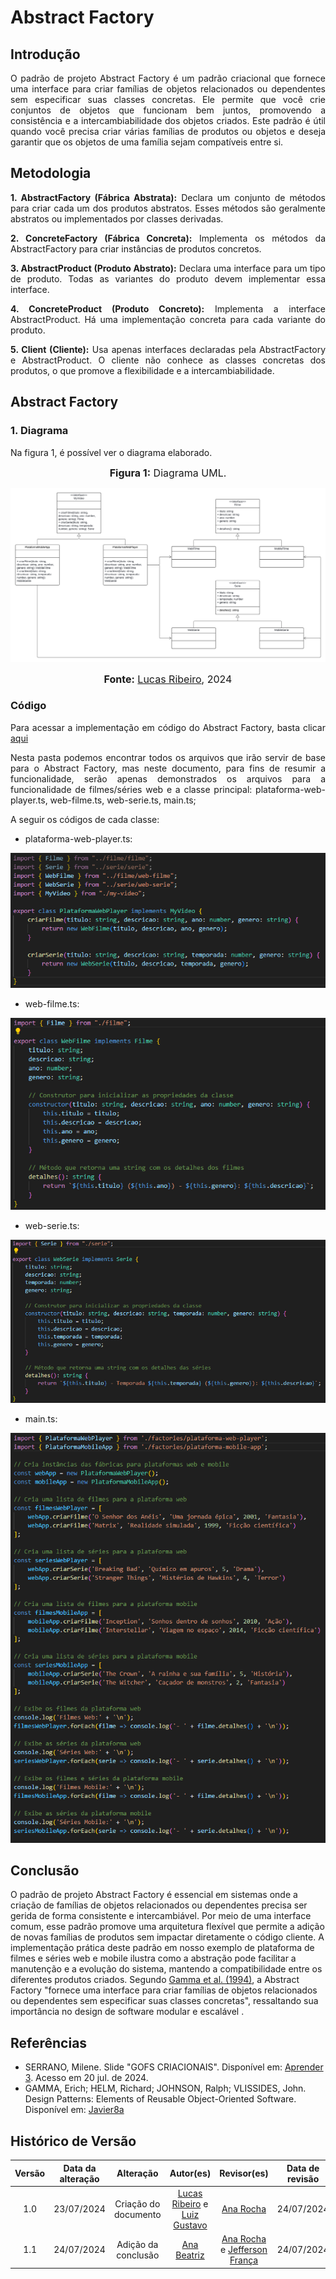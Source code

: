 # Abstract Factory

## Introdução

<div style="text-align: justify;">
O padrão de projeto Abstract Factory é um padrão criacional que fornece uma interface para criar famílias de objetos relacionados ou dependentes sem especificar suas classes concretas. Ele permite que você crie conjuntos de objetos que funcionam bem juntos, promovendo a consistência e a intercambiabilidade dos objetos criados. Este padrão é útil quando você precisa criar várias famílias de produtos ou objetos e deseja garantir que os objetos de uma família sejam compatíveis entre si.
</div>

## Metodologia

<div style="text-align: justify;">

**1. AbstractFactory (Fábrica Abstrata):** Declara um conjunto de métodos para criar cada um dos produtos abstratos. Esses métodos são geralmente abstratos ou implementados por classes derivadas.

**2. ConcreteFactory (Fábrica Concreta):** Implementa os métodos da AbstractFactory para criar instâncias de produtos concretos.

**3. AbstractProduct (Produto Abstrato):** Declara uma interface para um tipo de produto. Todas as variantes do produto devem implementar essa interface.

**4. ConcreteProduct (Produto Concreto):** Implementa a interface AbstractProduct. Há uma implementação concreta para cada variante do produto.

**5. Client (Cliente):** Usa apenas interfaces declaradas pela AbstractFactory e AbstractProduct. O cliente não conhece as classes concretas dos produtos, o que promove a flexibilidade e a intercambiabilidade.
</div>

## Abstract Factory

### 1. Diagrama

Na figura 1, é possível ver o diagrama elaborado.

<div align="center">

<font size="3"><p style="text-align: center"><b>Figura 1:</b> Diagrama UML. </p></font>

![Diagrama de Componentes](../assets/img/abstractFactory/Diagrama.png)

<font size="3"><p style="text-align: center"><b>Fonte:</b> <a href="https://github.com/lucassouzs">Lucas Ribeiro</a>, 2024</p></font>
</div>

### Código

<div style="text-align: justify;">

Para acessar a implementação em código do Abstract Factory, basta clicar [aqui](https://github.com/UnBArqDsw2024-1/2024.1_G4_My_Video/tree/main/src/AbstractFactory)

Nesta pasta podemos encontrar todos os arquivos que irão servir de base para o Abstract Factory, mas neste documento, para fins de resumir a funcionalidade, serão apenas demonstrados os arquivos para a funcionalidade de filmes/séries web e a classe principal: plataforma-web-player.ts, web-filme.ts, web-serie.ts, main.ts;

</div>

<div style="text-align: justify;">
A seguir os códigos de cada classe:


- plataforma-web-player.ts:

![plataforma-web-player](../assets/img/abstractFactory/plataforma-web-player-ts.png)

- web-filme.ts:

![web-filme](../assets/img/abstractFactory/web-filme-ts.png)

- web-serie.ts:

![web-serie](../assets/img/abstractFactory/web-serie-ts.png)

- main.ts:

![main](../assets/img/abstractFactory/main-ts.png)

</div>

## Conclusão
O padrão de projeto Abstract Factory é essencial em sistemas onde a criação de famílias de objetos relacionados ou dependentes precisa ser gerida de forma consistente e intercambiável. Por meio de uma interface comum, esse padrão promove uma arquitetura flexível que permite a adição de novas famílias de produtos sem impactar diretamente o código cliente. A implementação prática deste padrão em nosso exemplo de plataforma de filmes e séries web e mobile ilustra como a abstração pode facilitar a manutenção e a evolução do sistema, mantendo a compatibilidade entre os diferentes produtos criados. Segundo [Gamma et al. (1994)](https://www.javier8a.com/itc/bd1/articulo.pdf), a Abstract Factory "fornece uma interface para criar famílias de objetos relacionados ou dependentes sem especificar suas classes concretas", ressaltando sua importância no design de software modular e escalável .
## Referências

- SERRANO, Milene. Slide "GOFS CRIACIONAIS". Disponível em: [Aprender 3](https://aprender3.unb.br/pluginfile.php/2790264/mod_label/intro/Arquitetura%20e%20Desenho%20de%20Software%20-%20Aula%20GoFs%20Criacionais%20-%20Profa.%20Milene.pdf). Acesso em 20 jul. de 2024. </br>
- GAMMA, Erich; HELM, Richard; JOHNSON, Ralph; VLISSIDES, John. Design Patterns: Elements of Reusable Object-Oriented Software. Disponível em: [Javier8a](https://www.javier8a.com/itc/bd1/articulo.pdf)

## Histórico de Versão

| Versão | Data da alteração |            Alteração             |                                           Autor(es)                                           |                                                                   Revisor(es)                                                                    | Data de revisão |
| :----: | :---------------: | :------------------------------: | :-------------------------------------------------------------------------------------------: | :----------------------------------------------------------------------------------------------------------------------------------------------: | :-------------: |
|  1.0   |    23/07/2024     |       Criação do documento       | [Lucas Ribeiro](https://github.com/lucassouzs) e [Luiz Gustavo](https://github.com/Luiz-GL-Campos) | [Ana Rocha](https://github.com/anaaroch) | 24/07/2024 |
|  1.1   |    24/07/2024     |       Adição da conclusão       | [Ana Beatriz](https://github.com/anabfs)| [Ana Rocha](https://github.com/anaaroch) e [Jefferson França](https://github.com/Frans6)| 24/07/2024 |
